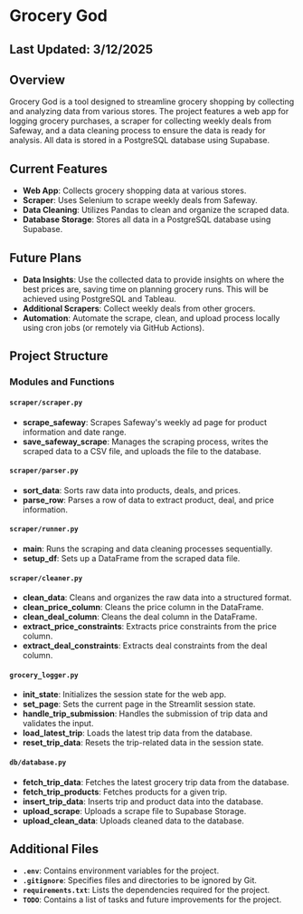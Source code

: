# Grocery God 
## Last Updated: 3/12/2025

## Overview
Grocery God is a tool designed to streamline grocery shopping by collecting and analyzing data from various stores. The project features a web app for logging grocery purchases, a scraper for collecting weekly deals from Safeway, and a data cleaning process to ensure the data is ready for analysis. All data is stored in a PostgreSQL database using Supabase.

## Current Features
- **Web App**: Collects grocery shopping data at various stores.
- **Scraper**: Uses Selenium to scrape weekly deals from Safeway.
- **Data Cleaning**: Utilizes Pandas to clean and organize the scraped data.
- **Database Storage**: Stores all data in a PostgreSQL database using Supabase.

## Future Plans
- **Data Insights**: Use the collected data to provide insights on where the best prices are, saving time on planning grocery runs. This will be achieved using PostgreSQL and Tableau.
- **Additional Scrapers**: Collect weekly deals from other grocers.
- **Automation**: Automate the scrape, clean, and upload process locally using cron jobs (or remotely via GitHub Actions).

## Project Structure

### Modules and Functions

#### `scraper/scraper.py`
- **scrape_safeway**: Scrapes Safeway's weekly ad page for product information and date range.
- **save_safeway_scrape**: Manages the scraping process, writes the scraped data to a CSV file, and uploads the file to the database.

#### `scraper/parser.py`
- **sort_data**: Sorts raw data into products, deals, and prices.
- **parse_row**: Parses a row of data to extract product, deal, and price information.

#### `scraper/runner.py`
- **main**: Runs the scraping and data cleaning processes sequentially.
- **setup_df**: Sets up a DataFrame from the scraped data file.

#### `scraper/cleaner.py`
- **clean_data**: Cleans and organizes the raw data into a structured format.
- **clean_price_column**: Cleans the price column in the DataFrame.
- **clean_deal_column**: Cleans the deal column in the DataFrame.
- **extract_price_constraints**: Extracts price constraints from the price column.
- **extract_deal_constraints**: Extracts deal constraints from the deal column.

#### `grocery_logger.py`
- **init_state**: Initializes the session state for the web app.
- **set_page**: Sets the current page in the Streamlit session state.
- **handle_trip_submission**: Handles the submission of trip data and validates the input.
- **load_latest_trip**: Loads the latest trip data from the database.
- **reset_trip_data**: Resets the trip-related data in the session state.

#### `db/database.py`
- **fetch_trip_data**: Fetches the latest grocery trip data from the database.
- **fetch_trip_products**: Fetches products for a given trip.
- **insert_trip_data**: Inserts trip and product data into the database.
- **upload_scrape**: Uploads a scrape file to Supabase Storage.
- **upload_clean_data**: Uploads cleaned data to the database.

## Additional Files
- **`.env`**: Contains environment variables for the project.
- **`.gitignore`**: Specifies files and directories to be ignored by Git.
- **`requirements.txt`**: Lists the dependencies required for the project.
- **`TODO`**: Contains a list of tasks and future improvements for the project.